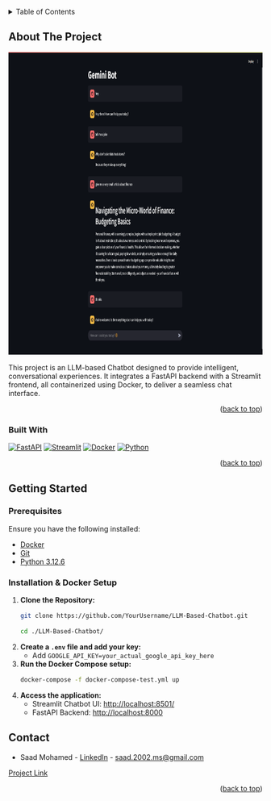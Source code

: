 <a id="readme-top"></a>

<!-- TABLE OF CONTENTS -->
<details>
  <summary>Table of Contents</summary>
  <ol>
    <li>
      <a href="#about-the-project">About The Project</a>
      <ul>
        <li><a href="#built-with">Built With</a></li>
      </ul>
    </li>
    <li>
      <a href="#getting-started">Getting Started</a>
      <ul>
        <li><a href="#prerequisites">Prerequisites</a></li>
        <li><a href="#installation">Installation & Docker Setup</a></li>
      </ul>
    </li>
    <li><a href="#contact">Contact</a></li>
  </ol>
</details>

<!-- ABOUT THE PROJECT -->
## About The Project
<div align="center">
  <img src="images/Sample.png" alt="Screenshot" width="1800" height="600">
</div>

This project is an LLM-based Chatbot designed to provide intelligent, conversational experiences. It integrates a FastAPI backend with a Streamlit frontend, all containerized using Docker, to deliver a seamless chat interface.

<p align="right">(<a href="#readme-top">back to top</a>)</p>

### Built With
[![FastAPI][FastAPI-badge]][FastAPI-url]
[![Streamlit][Streamlit-badge]][Streamlit-url]
[![Docker][Docker-badge]][Docker-url]
[![Python][Python-badge]][Python-url]

[FastAPI-badge]: https://img.shields.io/badge/FastAPI-009688?style=for-the-badge&logo=fastapi&logoColor=white
[FastAPI-url]: https://fastapi.tiangolo.com/

[Streamlit-badge]: https://img.shields.io/badge/Streamlit-FF4B4B?style=for-the-badge&logo=streamlit&logoColor=white
[Streamlit-url]: https://streamlit.io/

[Docker-badge]: https://img.shields.io/badge/Docker-2496ED?style=for-the-badge&logo=docker&logoColor=white
[Docker-url]: https://www.docker.com/

[Python-badge]: https://img.shields.io/badge/Python-3776AB?style=for-the-badge&logo=python&logoColor=white
[Python-url]: https://www.python.org

<p align="right">(<a href="#readme-top">back to top</a>)</p>

## Getting Started

### Prerequisites
Ensure you have the following installed:
- [Docker](https://docs.docker.com/get-docker/)
- [Git](https://git-scm.com/downloads/win)
- [Python 3.12.6](https://www.python.org/downloads/release/python-3126/)

### Installation & Docker Setup <a id="installation"></a>

1. **Clone the Repository:**
    ```sh
    git clone https://github.com/YourUsername/LLM-Based-Chatbot.git
    ```
    ```sh
    cd ./LLM-Based-Chatbot/
    ```
2. **Create a `.env` file and add your key:**
   - Add `GOOGLE_API_KEY=your_actual_google_api_key_here`
3. **Run the Docker Compose setup:**
    ```sh
    docker-compose -f docker-compose-test.yml up
    ```
4. **Access the application:**
   - Streamlit Chatbot UI: [http://localhost:8501/](http://localhost:8501/)
   - FastAPI Backend: [http://localhost:8000](http://localhost:8000)

## Contact
* Saad Mohamed - [LinkedIn](https://www.linkedin.com/in/saad-mohamed-03573b24a/) - saad.2002.ms@gmail.com

[Project Link](https://github.com/MrSa3dola/LLM-Based-Chatbot)

<p align="right">(<a href="#readme-top">back to top</a>)</p>
